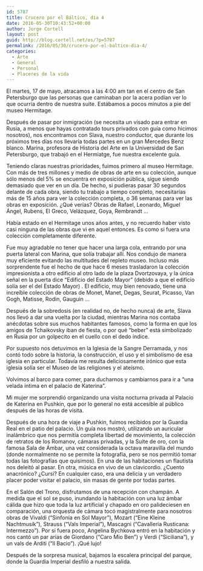 ```yaml
---
id: 5787
title: Crucero por el Báltico, día 4
date: 2016-05-30T10:43:52+00:00
author: Jorge Cortell
layout: post
guid: http://blog.cortell.net/es/?p=5787
permalink: /2016/05/30/crucero-por-el-baltico-dia-4/
categories:
  - Arte
  - General
  - Personal
  - Placeres de la vida
---
```

El martes, 17 de mayo, atracamos a las 4:00 am tan en el centro de San Petersburgo que las personas que caminaban por la acera podían ver lo que ocurría dentro de nuestra suite. Estábamos a pocos minutos a pie del museo Hermitage.

Después de pasar por inmigración (se necesita un visado para entrar en Rusia, a menos que hayas contratado tours privados con guía como hicimos nosotros), nos encontramos con Slava, nuestro conductor, que durante los próximos tres días nos llevaría todas partes en un gran Mercedes Benz blanco. Marina, profesora de Historia del Arte en la Universidad de San Petersburgo, que trabajó en el Hermiatge, fue nuestra excelente guía.

Teniendo claras nuestras prioridades, fuimos primero al museo Hermitage. Con más de tres millones y medio de obras de arte en su colección, aunque sólo menos del 5% se encuentra en exposición pública, sigue siendo demasiado que ver en un día. De hecho, si pudieras pasar 30 segundos delante de cada obra, siendo tu trabajo a tiempo completo, necesitarías más de 15 años para ver la colección completa, o 36 semanas para ver las obras en exposición. ¿Qué verías? Obras de Rafael, Leonardo, Miguel Ángel, Rubens, El Greco, Velázquez, Goya, Rembrandt &#8230;

Había estado en el Hermitage unos años antes, y no recuerdo haber visto casi ninguna de las obras que vi en aquel entonces. Es como si fuera una colección completamente diferente.

Fue muy agradable no tener que hacer una larga cola, entrando por una puerta lateral con Marina, que solía trabajar allí. Nos condujo de manera muy eficiente evitando las multitudes del repleto museo. Incluso más sorprendente fue el hecho de que hace 6 meses trasladaron la colección impresionista a otro edificio al otro lado de la plaza Dvortzovaya, y la única señal en la puerta dice &#8220;Edificio del Estado Mayor&#8221; (debido a que el edificio solía ser el del Estado Mayor) . El edificio, muy bien renovado, tiene una increíble colección de obras de Monet, Manet, Degas, Seurat, Picasso, Van Gogh, Matisse, Rodin, Gauguin &#8230;

Después de la sobredosis (en realidad no, de hecho nunca) de arte, Slava nos llevó a dar una vuelta por la ciudad, mientras Marina nos contaba anécdotas sobre sus muchos habitantes famosos, como la forma en que los amigos de Tchaikovsky iban de fiesta, o por qué &#8220;beber&#8221; está simbolizado en Rusia por un golpecito en el cuello con el dedo índice.

Por supuesto nos detuvimos en la Iglesia de la Sangre Derramada, y nos contó todo sobre la historia, la construcción, el uso y el simbolismo de esa iglesia en particular. Todavía me resulta deliciosamente irónico que esta iglesia solía ser el Museo de las religiones y el ateísmo.

Volvimos al barco para comer, para ducharnos y cambiarnos para ir a &#8220;una velada íntima en el palacio de Katerina&#8221;.

Mi mujer me sorprendió organizando una visita nocturna privada al Palacio de Katerina en Pushkin, que por lo general no está accesible al público después de las horas de visita.

Después de una hora de viaje a Pushkin, fuimos recibidos por la Guardia Real en el patio del palacio. Un guía nos mostró, utilizando un auricular inalámbrico que nos permitía completa libertad de movimiento, la colección de retratos de los Romanov, cámaras privadas, y la Suite de oro, con la famosa Sala de Ámbar, una vez considerada la octava maravilla del mundo (donde normalmente no se permite la fotografía, pero se nos permitió tomar todas las fotografías que quisimos). En una de las habitaciones un flautista nos deleitó al pasar. En otra, música en vivo de un clavicordio. ¿Cuento anacrónico? ¿Cursi? En cualquier caso, era una delicia y un verdadero placer poder visitar el palacio, sin masas de gente por todas partes.

En el Salón del Trono, disfrutamos de una recepción con champán. A medida que el sol se puso, inundando la habitación con una luz ámbar cálida que hizo que toda la luz artificial y chapado en oro palideciesen en comparación, una orquesta de cámara tocó magistralmente para nosotros obras de Vivaldi (&#8220;Sinfonía en Sol Mayor&#8221;), Mozart (&#8220;Eine Kleine Nachtmusik&#8221;), Strauss (&#8220;Vals Imperial&#8221;), Mascagni (&#8220;Cavalleria Rusticana: Intermezzo&#8221;). Por si fuera poco, Angelina Bychkova entró en la habitación y nos cantó un par arias de Giordano (&#8220;Caro Mio Ben&#8221;) y Verdi (&#8220;Siciliana&#8221;), y un vals de Arditi (&#8220;Il Bacio&#8221;). ¡Qué lujo!

Después de la sorpresa musical, bajamos la escalera principal del parque, donde la Guardia Imperial desfiló a nuestra salida.